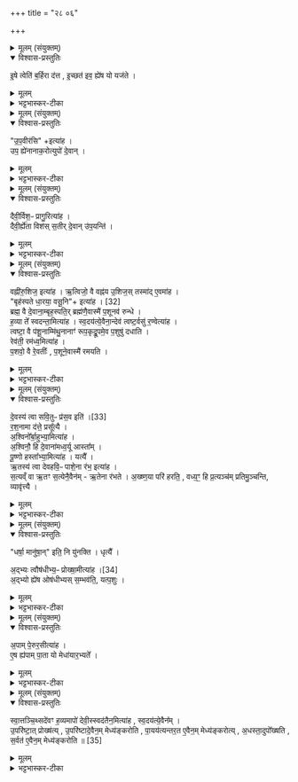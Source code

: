 +++
title = "२८ ०६"

+++
<div class="js_include" url="/vedAH_yajuH/taittirIyam/saMhitA/sarva-prastutiH/6/3/06"  newLevelForH1="1" includeTitle="true">


<details><summary>मूलम् (संयुक्तम्)</summary>

इ॒षे त्वेति॑ ब॒र्हिरा द॑त्त इ॒च्छत॑ इव॒ ह्ये॑ष यो यज॑त
</details>

<details open><summary>विश्वास-प्रस्तुतिः</summary>

इ॒षे त्वेति॑ ब॒र्हिरा द॑त्त , इ॒च्छत॑ इव॒ ह्ये॑ष यो यज॑ते ।  
</details>

<details><summary>मूलम्</summary>

इ॒षे त्वेति॑ ब॒र्हिरा द॑त्त , इ॒च्छत॑ इव॒ ह्ये॑ष यो यज॑ते ।  
</details>

<details><summary>भट्टभास्कर-टीका</summary>

1इषे त्वेति बर्हिरादत्ते इति ॥ गतम् । मन्त्राम्नातक्रममुल्लङ्घ्य पशुमन्त्रैस्सहोपाकरणमन्त्रब्राह्मणमाम्नायते । उपाकृत्यैव मन्थ्य इत्येतदनुसारेण उपाकरणनियोजनयोर्मध्ये 'अग्नेर्जनित्रमसि'38 इत्यादीनां मन्त्राणां ब्राह्मणमाम्नातम् । इच्छत इव हीति । इष्यत इतीट्, अन्नं स्वर्गादि वा इत्यर्थः । तदर्थं त्वामाददे इति मन्त्रार्थः । अत्र केनेष्यते इत्याकांक्षायां यजमानमेष्टारं दर्शयति । अन्नमिच्छतोस्य तत्सिद्ध्यर्थं त्वामाददे इति मन्त्रार्थो दर्शितो भवति । व्यत्ययेनात्मनेपदमिषे त्वेति ॥
</details>

<details><summary>मूलम् (संयुक्तम्)</summary>

उप॒वीर॒सीत्या॒होप॒ ह्ये॑नानाक॒रोत्युपो॑ दे॒वान्
</details>

<details open><summary>विश्वास-प्रस्तुतिः</summary>

"उ॒प॒वीर॑सि" +इत्या॑ह ।  
उप॒ ह्ये॑नानाक॒रोत्युपो॑ दे॒वान् ।  
</details>

<details><summary>मूलम्</summary>

"उ॒प॒वीर॑सि" +इत्या॑ह ।  
उप॒ ह्ये॑नानाक॒रोत्युपो॑ दे॒वान् ।  
</details>

<details><summary>भट्टभास्कर-टीका</summary>

2'उपवीरसि'38 इत्यादिपशूनामुपाकरणमन्त्रः ॥ उप ह्येनानिति । यस्मादेनानुपाकरोति देवतासमीपे उपाकरोति तादर्थ्येनापि करोति पशून् तस्मात् उपवीरसीत्याहेत्यर्थः । वेतेरुपपूर्वाद्गतिकर्मणः कर्मणि क्विप् । अन्तर्भावितण्यर्थत्वादुपगमयितव्योसीति मन्त्रलिङ्गात् । तत्र मन्त्रे ब्राह्मणे वा वचनव्यत्ययः । जातौ वा बहुलवचनम् । आग्नेयानुबन्ध्यापेक्षमित्येके, एकादशाग्नीषोमीयाः, एकादश सवनीया एकादश अनूबन्बन्ध्या इत्ययमपि पक्षोस्तीति स्थापनार्थमेतदित्यन्ये । अपरे पुनराहुः - ससाधनां क्रियामुपसर्ग आह, एतानि च 'उपो देवान्'38 इत्यनन्तरं वक्ष्यमाणा देवा निर्दिश्यन्ते । अयमर्थः - एवं देवानुप संगमय्य एनं पशुमुपाकरोति ॥
</details>

<details><summary>मूलम् (संयुक्तम्)</summary>

दैवी॒र्विश॒ᳶ प्रागु॒रित्या॑ह॒ दैवी॒र्ह्ये॑ता विश॑स्स॒तीर्दे॒वानु॑प॒यन्ति॒ वह्नी॑रु॒शिज॒ इत्या॑ह
</details>

<details open><summary>विश्वास-प्रस्तुतिः</summary>

दैवी॒र्विश॒ᳶ प्रागु॒रित्या॑ह ।  
दैवी॒र्ह्ये॑ता विश॑स् स॒तीर् दे॒वान् उ॑प॒यन्ति॑ ।  
</details>

<details><summary>मूलम्</summary>

दैवी॒र्विश॒ᳶ प्रागु॒रित्या॑ह ।  
दैवी॒र्ह्ये॑ता विश॑स् स॒तीर् दे॒वान् उ॑प॒यन्ति॑ ।  
</details>

<details><summary>भट्टभास्कर-टीका</summary>

3दैवीर्हीति ॥ देवानामिमाः विशः प्रजास्सत्यो देवानग्नीषोमादीन् उपगच्छन्ति पश्ववयवाः अवदानभावमापन्नास्सर्वेऽपि । मनुष्या इत्येके । एता इति । विडपेक्ष्यं स्त्रीत्वम् । 'देवाद्यञञौ' इति यञ्, 'वा छन्दसि' इति पूर्वसवर्णदीर्घत्वम् 'हि च' इति निघाताभावे 'तिङि चोदात्तवति' इति गतेरनुदात्तत्वम्, समासश्च ॥
</details>

<details><summary>मूलम् (संयुक्तम्)</summary>

वह्नी॑रु॒शिज॒ इत्या॑ह॒र्त्विजो॒ वै वह्न॑य उ॒शिज॒स्तस्मा॑दे॒वमा॑ह॒ बृह॑स्पते धा॒रया॒ वसू॒नीति॑ [32]  
आ॒ह॒ ब्रह्म॒ वै दे॒वाना॒म्बृह॒स्पति॒र्ब्रह्म॑णै॒वास्मै॑ प॒शूनव॑ रुन्द्धे ह॒व्या ते᳚ स्वदन्ता॒मित्या॑ह स्व॒दय॑त्ये॒वैना॒न्देव॑ त्वष्ट॒र्वसु॑ र॒ण्वेत्या॑ह॒ त्वष्टा॒ वै प॑शू॒नाम्मि॑थु॒नानाꣳ॑ रूप॒कृद्रू॒पमे॒व प॒शुषु॑ दधाति॒ रेव॑ती॒ रम॑ध्व॒मित्या॑ह प॒शवो॒ वै रे॒वतीः᳚ प॒शूने॒वास्मै॑ रमयति
</details>

<details open><summary>विश्वास-प्रस्तुतिः</summary>

वह्नी॑रु॒शिज॒ इत्या॑ह । ऋ॒त्विजो॒ वै वह्न॑य उ॒शिज॒स् तस्मा॑द् ए॒वमा॑ह ।  
"बृह॑स्पते धा॒रया॒ वसू॒नि"+ इत्या॑ह । [32]  
ब्रह्म॒ वै दे॒वाना॒म्बृह॒स्पति॒र् ब्रह्म॑णै॒वास्मै॑ प॒शूनव॑ रुन्धे ।  
ह॒व्या ते᳚ स्वदन्ता॒मित्या॑ह ।
स्व॒दय॑त्ये॒वैना॒न्देव॑ त्वष्ट॒र्वसु॑ र॒ण्वेत्या॑ह ।  
त्वष्टा॒ वै प॑शू॒नाम्मि॑थु॒नानाꣳ॑ रूप॒कृद्रू॒पमे॒व प॒शुषु॑ दधाति ।  
रेव॑ती॒ रम॑ध्व॒मित्या॑ह ।  
प॒शवो॒ वै रे॒वतीः᳚ , प॒शूने॒वास्मै॑ रमयति ।  
</details>

<details><summary>मूलम्</summary>

वह्नी॑रु॒शिज॒ इत्या॑ह । ऋ॒त्विजो॒ वै वह्न॑य उ॒शिज॒स् तस्मा॑द् ए॒वमा॑ह ।  
"बृह॑स्पते धा॒रया॒ वसू॒नि"+ इत्या॑ह । [32]  
ब्रह्म॒ वै दे॒वाना॒म्बृह॒स्पति॒र् ब्रह्म॑णै॒वास्मै॑ प॒शूनव॑ रुन्धे ।  
ह॒व्या ते᳚ स्वदन्ता॒मित्या॑ह ।
स्व॒दय॑त्ये॒वैना॒न्देव॑ त्वष्ट॒र्वसु॑ र॒ण्वेत्या॑ह ।  
त्वष्टा॒ वै प॑शू॒नाम्मि॑थु॒नानाꣳ॑ रूप॒कृद्रू॒पमे॒व प॒शुषु॑ दधाति ।  
रेव॑ती॒ रम॑ध्व॒मित्या॑ह ।  
प॒शवो॒ वै रे॒वतीः᳚ , प॒शूने॒वास्मै॑ रमयति ।  
</details>

<details><summary>भट्टभास्कर-टीका</summary>

4ऋत्विजो वा इति ॥ वोढारः कर्मणो वह्नयः । 'वर्मणि[वहिश्नि]' इत्यादिना निप्रत्ययः, निदिति तत्रानुवर्तते । यागसमकालं शेषभक्षणं वा कामयमाना उशिजः । 'वशः किच्च' इतीप्रत्ययः । स्वदयति । वृद्ध्यभावश्छान्दसः । अदन्त इत्येके । त्वष्टा वा इत्यादि । गतम् । पशवो वा इत्यादि । दुग्धादिना धनेन तद्वत्वात् । संज्ञा चेयं पशूनाम् । 'रयेर्मतौ बहुलम्' इति संप्रसारणम्, 'संज्ञायाम्' इति मतुपो वत्वम्, पूर्ववत् 'रेशब्दाच्च' इति मतुप उदात्तत्वम्, पूर्ववत्पूर्वसवर्णदीर्यत्वम् ॥
</details>

<details><summary>मूलम् (संयुक्तम्)</summary>

दे॒वस्य॑ त्वा सवि॒तुᳶ प्र॑स॒व इति॑ [33]  
र॒श॒नामा द॑त्ते॒ प्रसू᳚त्या अ॒श्विनो᳚र्बा॒हुभ्या॒मित्या॑हा॒श्विनौ॒ हि दे॒वाना॑मध्व॒र्यू आस्ता᳚म्पू॒ष्णो हस्ता᳚भ्या॒मित्या॑ह॒ यत्या॑ ऋ॒तस्य॑ त्वा देवहवि॒ᳶ पाशे॒ना र॑भ॒ इत्या॑ह स॒त्यव्ँवा ऋ॒तꣳ स॒त्येनै॒वैन॑मृ॒तेना र॑भतेऽख्ष्ण॒या परि॑ हरति॒ वध्य॒ꣳ॒ हि प्र॒त्यञ्च॑म्प्रतिमु॒ञ्चन्ति॒ व्यावृ॑त्त्यै॒ धर्षा॒ मानु॑षा॒निति॒
</details>

<details open><summary>विश्वास-प्रस्तुतिः</summary>

दे॒वस्य॑ त्वा सवि॒तुᳶ प्र॑स॒व इति॑ ।[33]  
र॒श॒नामा द॑त्ते॒ प्रसू᳚त्यै ।  
अ॒श्विनो᳚र्बा॒हुभ्या॒मित्या॑ह ।  
अ॒श्विनौ॒ हि दे॒वाना॑मध्व॒र्यू आस्ता᳚म् ।  
पू॒ष्णो हस्ता᳚भ्या॒मित्या॑ह । यत्यै᳚ ।  
ऋ॒तस्य॑ त्वा देवहवि॒ᳶ पाशे॒ना र॑भ॒ इत्या॑ह ।  
स॒त्यव्ँ वा ऋ॒तꣳ स॒त्येनै॒वैन॑म् - ऋ॒तेना र॑भते ।
अ॒ख्ष्ण॒या परि॑ हरति॒ , वध्य॒ꣳ॒ हि प्र॒त्यञ्च॑म् प्रतिमु॒ञ्चन्ति, व्यावृ॑त्त्यै ।  
</details>

<details><summary>मूलम्</summary>

दे॒वस्य॑ त्वा सवि॒तुᳶ प्र॑स॒व इति॑ ।[33]  
र॒श॒नामा द॑त्ते॒ प्रसू᳚त्यै ।  
अ॒श्विनो᳚र्बा॒हुभ्या॒मित्या॑ह ।  
अ॒श्विनौ॒ हि दे॒वाना॑मध्व॒र्यू आस्ता᳚म् ।  
पू॒ष्णो हस्ता᳚भ्या॒मित्या॑ह । यत्यै᳚ ।  
ऋ॒तस्य॑ त्वा देवहवि॒ᳶ पाशे॒ना र॑भ॒ इत्या॑ह ।  
स॒त्यव्ँ वा ऋ॒तꣳ स॒त्येनै॒वैन॑म् - ऋ॒तेना र॑भते ।
अ॒ख्ष्ण॒या परि॑ हरति॒ , वध्य॒ꣳ॒ हि प्र॒त्यञ्च॑म् प्रतिमु॒ञ्चन्ति, व्यावृ॑त्त्यै ।  
</details>

<details><summary>भट्टभास्कर-टीका</summary>

5देवस्य त्वेत्यादिरशनादानविधिर्गतः , व्याख्यातश्चात्र 'आ ददे' इत्यस्य शेषतया सावित्रवत्त्वे व्याचष्टे ब्राह्मणम् । ऋतस्य त्वेति रशनया पश्वभिधानम् । सत्यं वा इति । साधुः सत्यः । तदात्मना ऋतेनैनं आरभते बध्नाति । अक्ष्णयेति कण्ठगत्या परिहरति वेष्टयति पशुम् । 'पशुरशनायाः दक्षिणमध्यर्थशीर्षं' इत्याचार्याः । हेतुमाह - वध्यं हीति । वध्यं वधार्हमनुपकारकं पशुम् । मरणारम्भे प्रत्यञ्चं प्रतीपं प्रतिकूलं प्राणवृत्तेश्शिरोतीत्य ग्रीवायामेव प्रतिमुञ्चति । तस्मादेवं बन्धनं वध्यादस्य व्यावृत्त्यै भवति ॥
</details>

<details><summary>मूलम् (संयुक्तम्)</summary>

धर्षा॒ मानु॑षा॒निति॒ नि यु॑नक्ति॒ धृत्या॑ अ॒द्भ्यः [34]  
त्वौष॑धीभ्य॒ᳶ प्रोख्षा॒मीत्या॑हा॒द्भ्यो ह्ये॑ष ओष॑धीभ्यस्स॒म्भव॑ति॒ यत्प॒शुर्
</details>

<details open><summary>विश्वास-प्रस्तुतिः</summary>

"धर्षा॒ मानु॑षा॒न्" इति॒ नि यु॑नक्ति । धृत्यै᳚ ।  

अ॒द्भ्यः त्वौष॑धीभ्य॒ᳶ प्रोख्षा॒मीत्या॑ह ।[34]   
अ॒द्भ्यो ह्ये॑ष ओष॑धीभ्यस् स॒म्भव॑ति॒, यत्प॒शुः ।  
</details>

<details><summary>मूलम्</summary>

"धर्षा॒ मानु॑षा॒न्" इति॒ नि यु॑नक्ति । धृत्यै᳚ ।  

अ॒द्भ्यः त्वौष॑धीभ्य॒ᳶ प्रोख्षा॒मीत्या॑ह ।[34]   
अ॒द्भ्यो ह्ये॑ष ओष॑धीभ्यस् स॒म्भव॑ति॒, यत्प॒शुः ।  
</details>

<details><summary>भट्टभास्कर-टीका</summary>

6नि युनक्तीति ॥ यक्षे पशुं बध्नातीति विधिः । तद्धृत्यै धृष्टत्वाय भवति । अद्भ्यस्त्वेति पशुप्रोक्षणम् । अद्भ्य ओषधीभ्यश्च संभूतं त्वामद्भिः प्रोक्षामीति मन्त्रार्थं दर्शयति । कारणेन हि कार्याणां शुद्धि । पवित्रेणोत्पूतत्वादोषधिशुद्धिरप्यस्तीति । यद्वा - आप ओषधयश्च भूयासुरित्येवमर्थं त्वामद्भिः प्रोक्षामीति मन्त्रार्थः । अद्भ्यस्संभूतत्वादद्भ्यो हीत्युक्तम् । तथाहि - पशोरपामोषधीनां कार्यत्वात् कार्यकारणयोश्चाभिन्नत्वात् कार्यकारणपशुप्रोक्षणेनैव तत्कारणानां सिद्धिरिति ब्राह्माणाभिप्रायः । पूर्वन्निघाताभावगत्यनुदात्तत्वसमासाः ॥
</details>

<details><summary>मूलम् (संयुक्तम्)</summary>

अ॒पाम्पे॒रुर॒सीत्या॑है॒ष ह्य॑पाम्पा॒ता यो मेधा॑यार॒भ्यते᳚
</details>

<details open><summary>विश्वास-प्रस्तुतिः</summary>

अ॒पाम् पे॒रुर॒सीत्या॑ह ।  
ए॒ष ह्य॑पाम् पा॒ता यो मेधा॑यार॒भ्यते᳚ ।  
</details>

<details><summary>मूलम्</summary>

अ॒पाम् पे॒रुर॒सीत्या॑ह ।  
ए॒ष ह्य॑पाम् पा॒ता यो मेधा॑यार॒भ्यते᳚ ।  
</details>

<details><summary>भट्टभास्कर-टीका</summary>

7अपां पेरुरसीति पाययति ॥ एष हीति । एष यज्ञार्थमारभ्यमाणः पशुः यागद्वारेणापां पाता रक्षिता । तस्मात्ताः पार्यते इति पेरुरिति । पातेरुप्रत्ययं मन्यते । यदा तु पिबतेः तदा अपां पेरुः पाता भवेति मन्त्रार्थोपि पठितव्यः । एष ह्यपां रक्षिता मेधार्थः पशुः, तस्मात्ताः पिबेति प्रार्थ्यते इति ॥
</details>

<details><summary>मूलम् (संयुक्तम्)</summary>

स्वा॒त्तञ्चि॒थ्सदे॑वꣳ ह॒व्यमापो॑ देवी॒स्स्वद॑तैन॒मित्या॑ह स्व॒दय॑त्ये॒वैन॑मु॒परि॑ष्टा॒त्प्रोख्ष॑त्यु॒परि॑ष्टादे॒वैन॒म्मेध्य॑ङ्करोति पा॒यय॑त्यन्तर॒त ए॒वैन॒म्मेध्य॑ङ्करोत्य॒धस्ता॒दुपो᳚ख्षति स॒र्वत॑ ए॒वैन॒म्मेध्य॑ङ्करोति ॥ [35]  
</details>

<details open><summary>विश्वास-प्रस्तुतिः</summary>

स्वा॒त्तञ्चि॒थ्सदे॑वꣳ ह॒व्यमापो॑ देवी॒स्स्वद॑तैन॒मित्या॑ह , स्व॒दय॑त्ये॒वैन᳚म् ।  
उ॒परि॑ष्टा॒त् प्रोख्ष॑त्य् , उ॒परि॑ष्टादे॒वैन॒म् मेध्य॑ङ्करोति ,
पा॒यय॑त्यन्तर॒त ए॒वैन॒म् मेध्य॑ङ्करोत्य् , अ॒धस्ता॒दुपो᳚ख्षति , स॒र्वत॑ ए॒वैन॒म् मेध्य॑ङ्करोति ॥ [35]  
</details>

<details><summary>मूलम्</summary>

स्वा॒त्तञ्चि॒थ्सदे॑वꣳ ह॒व्यमापो॑ देवी॒स्स्वद॑तैन॒मित्या॑ह , स्व॒दय॑त्ये॒वैन᳚म् ।  
उ॒परि॑ष्टा॒त् प्रोख्ष॑त्य् , उ॒परि॑ष्टादे॒वैन॒म् मेध्य॑ङ्करोति ,
पा॒यय॑त्यन्तर॒त ए॒वैन॒म् मेध्य॑ङ्करोत्य् , अ॒धस्ता॒दुपो᳚ख्षति , स॒र्वत॑ ए॒वैन॒म् मेध्य॑ङ्करोति ॥ [35]  
</details>

<details><summary>भट्टभास्कर-टीका</summary>

8स्वात्तमिति अधस्तादवोक्षणम् । अन्तरत एवम् । एतैः त्रिभिरुक्षणैः सर्वत एवैनं मेध्यं करोतीति । 'तसेश्च' इति तसिलादेशः ॥

इति षष्ठे तृतीये षष्ठोनुवाकः ॥   
</details>

</div>